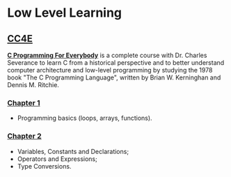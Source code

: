 # Low Level Learning
## [CC4E](/CC4E/)
[**C Programming For Everybody**](https://www.cc4e.com/) is a complete course with Dr. Charles Severance to learn C from a historical perspective and to better understand computer architecture and low-level programming by studying the 1978 book "The C Programming Language", written by Brian W. Kerninghan and Dennis M. Ritchie.
### [Chapter 1](/CC4E/Chapter-1/)
- Programming basics (loops, arrays, functions).
### [Chapter 2](/CC4E/Chapter-2/)
- Variables, Constants and Declarations;
- Operators and Expressions;
- Type Conversions.
